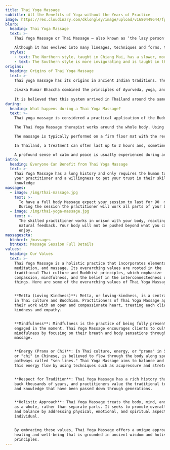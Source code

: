 ```yaml
---
title: Thai Yoga Massage
subtitle: All the Benefits of Yoga without the Years of Practice 
image: https://res.cloudinary.com/dklongley/image/upload/v1680449644/fpbanner.jpg
blurb:
  heading: Thai Yoga Massage
  text: >-
    Thai Yoga Massage or Thai Massage – also known as ‘the lazy person’s yoga’ – combines assisted yoga with acupressure techniques. Thai Massage is one form of healing touch that feels like a sacred dance between the giver and receiver and works on many levels for facilitating the flow of energy.

    Although it has evolved into many lineages, techniques and forms, there are two main different styles:
  styles:
    - text: The Northern style, taught in Chiang Mai, has a slower, more rhythmic style of approach.
    - text: The Southern style is more invigorating and is taught in the Wat Pho temple in Bangkok.
origins: 
  heading: Origins of Thai Yoga Massage
  text: >-
    Thai yoga massage has its origins in ancient Indian traditions. The practice developed over 2,500 years ago by a physician named Jivaka Kumar Bhaccha, who was considered the father of Thai medicine. He was from northern India and said to be a friend and personal physician of the Buddha.

    Jivaka Kumar Bhaccha combined the principles of Ayurveda, yoga, and traditional Chinese medicine to create a unique system of healing. Thai massage was originally practiced in temples and monasteries as a form of spiritual healing and meditation practice. Over time, it spread to the general population and became a popular form of massage in Thailand. Most of the knowledge was passed down orally from teacher to student to preserve the ancient techniques.
    
    It is believed that this system arrived in Thailand around the same time as Buddhism.
during: 
  heading: What happens during a Thai Yoga Massage?
  text: >-
    Thai yoga massage is considered a practical application of the Buddhist principle of 'Metta' (loving kindness and compassion), which forms the foundation of a quietly effective healing of body, mind and soul.

    The Thai Yoga Massage therapist works around the whole body. Using their hands, thumbs, elbows, knees and feet together with their own body weight, the therapist moves around the body applying pressure/compression to the energy lines (Sen lines) in a rhythmic way, stretching muscles, fascia, ligaments and connective tissue, mobilizing joints and encouraging deep slow breathing, all of which can help to release tension and promote relaxation.

    The massage is typically performed on a firm floor mat with the recipient fully clothed. The treatment usually is done through the clothes, although oils and lotions can sometimes be used.

    In Thailand, a treatment can often last up to 2 hours and, sometimes, even longer. However, in Western countries typically a Thai Massage will last between 30 and 90 minutes.

    A profound sense of calm and peace is usually experienced during and after the treatment.
intro:
  heading: Everyone Can Benefit from Thai Yoga Massage
  text: >-
    Thai Yoga Massage has a long history and only requires the human touch of
    your practitioner and a willingness to put your trust in their skill and
    knowledge
massages:
  - image: /img/thai-massage.jpg
    text: >-
      To have a full body Massage expect your session to last for 90  minutes.
      During the session the practitioner will work all parts of your body.
  - image: /img/thai-yoga-massage.jpg
    text: >-
      The skilled practitioner works in unison with your body, reacting to the
      natural feedback. Your body will not be pushed beyond what you can safely
      enjoy.
massagescta:
  btnhref: /massages
  btntext: Massage Session Full Details
values:
  heading: Our Values
  text: >-
    Thai Yoga Massage is a holistic practice that incorporates elements of yoga,
    meditation, and massage. Its overarching values are rooted in the
    traditional Thai culture and Buddhist principles, which emphasize
    compassion, mindfulness, and the belief in the interconnectedness of all
    things. Here are some of the overarching values of Thai Yoga Massage


    **Metta (Loving Kindness)**: Metta, or loving-kindness, is a central value
    in Thai culture and Buddhism. Practitioners of Thai Yoga Massage approach
    their work with an open and compassionate heart, treating each client with
    kindness and empathy.


    **Mindfulness**: Mindfulness is the practice of being fully present and
    engaged in the moment. Thai Yoga Massage encourages clients to cultivate
    mindfulness by focusing on their breath and body sensations throughout the
    massage.


    **Energy (Prana or Chi)**: In Thai culture, energy, or "prana" in Sanskrit
    or "chi" in Chinese, is believed to flow through the body along specific
    pathways called "sen lines." Thai Yoga Massage aims to balance and stimulate
    this energy flow by using techniques such as acupressure and stretching.


    **Respect for Tradition**: Thai Yoga Massage has a rich history that dates
    back thousands of years, and practitioners value the traditional techniques
    and knowledge that have been passed down through generations.


    **Holistic Approach**: Thai Yoga Massage treats the body, mind, and spirit
    as a whole, rather than separate parts. It seeks to promote overall wellness
    and balance by addressing physical, emotional, and spiritual aspects of the
    individual.


    By embracing these values, Thai Yoga Massage offers a unique approach to
    healing and well-being that is grounded in ancient wisdom and holistic
    principles.
---
```


